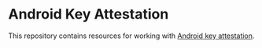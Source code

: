 # Android Key Attestation
This repository contains resources for working with [Android key attestation](https://developer.android.com/privacy-and-security/security-key-attestation).